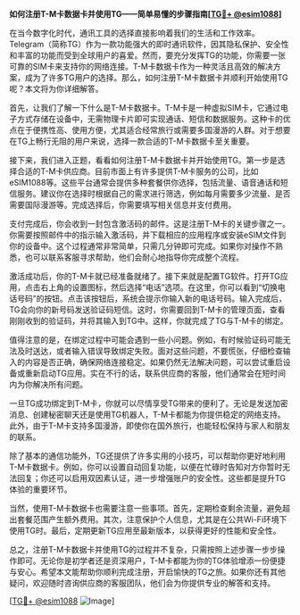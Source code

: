 **如何注册T-M卡数据卡并使用TG——简单易懂的步骤指南[[TG💪+ @esim1088](https://t.me/s/esim1088)]**

在当今数字化时代，通讯工具的选择直接影响着我们的生活和工作效率。Telegram（简称TG）作为一款功能强大的即时通讯软件，因其隐私保护、安全性和丰富的功能而受到全球用户的喜爱。然而，要充分发挥TG的功能，你需要一张可靠的SIM卡来支持你的网络连接。T-M卡数据卡作为一种灵活且高效的解决方案，成为了许多TG用户的选择。那么，如何注册T-M卡数据卡并顺利开始使用TG呢？本文将为你详细解答。

首先，让我们了解一下什么是T-M卡数据卡。T-M卡是一种虚拟SIM卡，它通过电子方式存储在设备中，无需物理卡片即可实现通话、短信和数据服务。这种卡的优点在于便携性高、使用方便，尤其适合经常旅行或需要多国漫游的人群。对于想要在TG上畅行无阻的用户来说，选择一款合适的T-M卡数据卡至关重要。

接下来，我们进入正题，看看如何注册T-M卡数据卡并开始使用TG。第一步是选择合适的T-M卡供应商。目前市面上有许多提供T-M卡服务的公司，比如eSIM1088等。这些平台通常会提供多种套餐供你选择，包括流量、语音通话和短信服务。建议你在选择时根据自己的需求进行筛选，例如每月需要多少流量、是否需要国际漫游等。完成选择后，你需要填写相关信息并支付费用。

支付完成后，你会收到一封包含激活码的邮件。这是注册T-M卡的关键步骤之一。你需要按照邮件中的指示输入激活码，并下载相应的应用程序或安装eSIM文件到你的设备中。这个过程通常非常简单，只需几分钟即可完成。如果你对操作不熟悉，也可以联系客服寻求帮助，他们会耐心地指导你完成整个流程。

激活成功后，你的T-M卡就已经准备就绪了。接下来就是配置TG软件。打开TG应用，点击右上角的设置图标，然后选择“电话”选项。在这里，你可以看到“切换电话号码”的按钮。点击该按钮后，系统会提示你输入新的电话号码。输入完成后，TG会向你的新号码发送验证码短信。这时，你需要回到T-M卡的管理页面，查看刚刚收到的验证码，并将其输入到TG中。这样，你就完成了TG与T-M卡的绑定。

值得注意的是，在绑定过程中可能会遇到一些小问题。例如，有时候验证码可能无法及时送达，或者输入错误导致绑定失败。面对这些问题，不要慌张，仔细检查输入的内容是否正确，确保网络连接稳定。如果仍然无法解决问题，可以尝试重启设备或重新启动TG应用。实在不行的话，联系供应商的客服，他们通常会在短时间内为你解决所有问题。

一旦TG成功绑定到T-M卡，你就可以尽情享受TG带来的便利了。无论是发送加密消息、创建秘密聊天还是使用TG机器人，T-M卡都能为你提供稳定的网络支持。此外，由于T-M卡支持多国漫游，即使你在国外旅行，也能轻松保持与家人和朋友的联系。

除了基本的通信功能外，TG还提供了许多实用的小技巧，可以帮助你更好地利用T-M卡数据卡。例如，你可以设置自动回复功能，以便在忙碌时告知对方你暂时无法回复；你还可以启用双因素认证，进一步增强账户的安全性。这些都是提升TG体验的重要环节。

当然，使用T-M卡数据卡也需要注意一些事项。首先，定期检查剩余流量，避免超出套餐范围产生额外费用。其次，注意保护个人信息，尤其是在公共Wi-Fi环境下使用TG时。最后，定期更新TG应用至最新版本，以获得更好的性能和安全性。

总之，注册T-M卡数据卡并使用TG的过程并不复杂，只需按照上述步骤一步步操作即可。无论你是初学者还是资深用户，T-M卡都能为你的TG体验增添一份便捷与安心。希望本文能帮助你顺利完成注册，开启愉快的TG之旅。如果你还有其他疑问，欢迎随时咨询供应商的客服团队，他们会为你提供专业的解答和支持。

[[TG💪+ @esim1088](https://t.me/s/esim1088) ![Image](https://i.postimg.cc/4NQfJmqS/Snipaste-2025-05-13-00-14-12.png)]